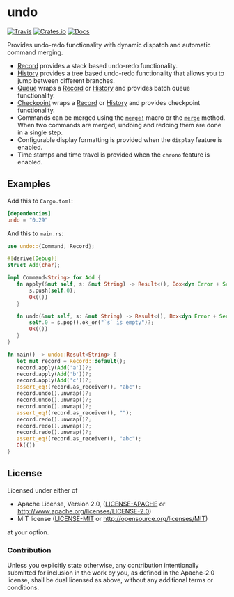 # undo
[![Travis](https://travis-ci.org/evenorog/undo.svg?branch=master)](https://travis-ci.org/evenorog/undo)
[![Crates.io](https://img.shields.io/crates/v/undo.svg)](https://crates.io/crates/undo)
[![Docs](https://docs.rs/undo/badge.svg)](https://docs.rs/undo)

Provides undo-redo functionality with dynamic dispatch and automatic command merging.

* [Record] provides a stack based undo-redo functionality.
* [History] provides a tree based undo-redo functionality that allows you to jump between different branches.
* [Queue] wraps a [Record] or [History] and provides batch queue functionality.
* [Checkpoint] wraps a [Record] or [History] and provides checkpoint functionality.
* Commands can be merged using the [`merge!`] macro or the [`merge`] method.
  When two commands are merged, undoing and redoing them are done in a single step.
* Configurable display formatting is provided when the `display` feature is enabled.
* Time stamps and time travel is provided when the `chrono` feature is enabled.

## Examples

Add this to `Cargo.toml`:

```toml
[dependencies]
undo = "0.29"
```

And this to `main.rs`:

 ```rust
use undo::{Command, Record};

#[derive(Debug)]
struct Add(char);

impl Command<String> for Add {
    fn apply(&mut self, s: &mut String) -> Result<(), Box<dyn Error + Send + Sync>> {
        s.push(self.0);
        Ok(())
    }

    fn undo(&mut self, s: &mut String) -> Result<(), Box<dyn Error + Send + Sync>> {
        self.0 = s.pop().ok_or("`s` is empty")?;
        Ok(())
    }
}

fn main() -> undo::Result<String> {
    let mut record = Record::default();
    record.apply(Add('a'))?;
    record.apply(Add('b'))?;
    record.apply(Add('c'))?;
    assert_eq!(record.as_receiver(), "abc");
    record.undo().unwrap()?;
    record.undo().unwrap()?;
    record.undo().unwrap()?;
    assert_eq!(record.as_receiver(), "");
    record.redo().unwrap()?;
    record.redo().unwrap()?;
    record.redo().unwrap()?;
    assert_eq!(record.as_receiver(), "abc");
    Ok(())
}
 ```

## License

Licensed under either of

 * Apache License, Version 2.0, ([LICENSE-APACHE](LICENSE-APACHE) or http://www.apache.org/licenses/LICENSE-2.0)
 * MIT license ([LICENSE-MIT](LICENSE-MIT) or http://opensource.org/licenses/MIT)

at your option.

### Contribution

Unless you explicitly state otherwise, any contribution intentionally submitted
for inclusion in the work by you, as defined in the Apache-2.0 license, shall be dual licensed as above, without any
additional terms or conditions.

[Record]: https://docs.rs/undo/latest/undo/struct.Record.html
[History]: https://docs.rs/undo/latest/undo/struct.History.html
[Queue]: https://docs.rs/undo/latest/undo/struct.Queue.html
[Checkpoint]: https://docs.rs/undo/latest/undo/struct.Checkpoint.html
[`merge!`]: https://docs.rs/undo/latest/undo/macro.merge.html
[`merge`]: https://docs.rs/undo/latest/undo/trait.Command.html#method.merge
